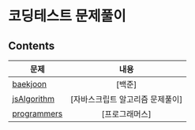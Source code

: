# 코딩테스트 문제풀이

## Contents

| 문제                         |               내용               |
| ---------------------------- | :------------------------------: |
| [baekjoon](/baekjoon/)       |              [백준]              |
| [jsAlgorithm](/jsAlgorithm/) | [자바스크립트 알고리즘 문제풀이] |
| [programmers](/programmers/) |          [프로그래머스]          |
